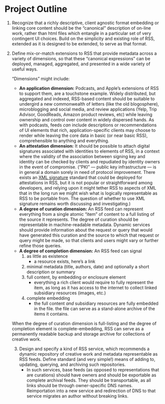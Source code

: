 # Project Outline

1. Recognize that a richly descriptive, client agnostic format
   embedding or linking core content should be the “canonical”
   description of on-line work, rather than html files which entangle
   in a particular set of very contingent UI choices. Build on the
   simplicity and existing role of RSS, extended as it is designed to
   be extended, to serve as that format.
2. Define mix-or-match extensions to RSS that provide metadata across
   a variety of dimensions, so that these “canonical expressions” can
   be deployed, managed, aggregated, and presented in a wide variety
   of useful ways.

   “Dimensions” might include:
   - **An application dimension:** Podcasts, and Apple’s extensions of
     RSS to support them, are a touchstone example. Widely
     distributed, but aggregated and indexed, RSS-based content should
     be suitable to undergird a new commonwealth of letters (like the
     old blogosphere), microblogging and social media, and review
     applications (Yelp, Trip Advisor, GoodReads, Amazon product
     reviews, etc) while leaving ownership and control over content in
     widely dispersed hands. As with podcasts, feeds *can* include
     descriptions or recommendations of UI elements that rich,
     application-specific clients may choose to render while leaving
     the core data in basic (or near basic RSS), comprehensible to
     anything and everything.
   - **An attestation dimension:** It should be possible to attach
     digital signatures associated with identities to elements of RSS,
     in a context where the validity of the association between
     signing key and identity can be checked by clients and repudiated
     by identity owners in the event of compromise. (“PKI” — public
     key infrastructure — is in general a domain sorely in need of
     protocol improvement. There exists an 
     [XML signature](https://en.wikipedia.org/wiki/XML_Signature) standard
     that could be deployed for attestations in RSS, but it is not
     popular or straightforward among developers, and relying upon it
     might tether RSS to aspects of XML that in the long run we might
     wish what is logically representable as RSS to be portable
     from. The question of whether to use XML signature remains worth
     discussing and investigating.)
   - **A degree of curation dimension:** An RSS feed can represent
     everything from a single atomic “item” of content to a full
     listing of the source it represents. The degree of curation
     should be representable in machine-readable metadata. Dynamic
     services should provide information about the request or query
     that would have generated this curation and the source to which
     that request or query might be made, so that clients and users
     might vary or further refine those queries.
   - **A degree of completion dimension:** An RSS feed can signal
      1. as little as existence
         - a resource exists, here’s a link
      1. minimal metadata (title, authors, date) and optionally a
         short description or summary
      2. full content, by embedding or enclosure element
         - everything a rich client would require to fully represent
           the item, as long as it has access to the internet to
           collect linked subsidiary resources (images, etc.)
      1. complete embedding
         - the full content *and* subsidiary resources are fully
           embedded in the file. the file can serve as a stand-alone
           archive of the items it contains.

   When the degree of curation dimension is full-listing and the degree
   of completion element is complete-embedding, RSS can serve as a
   permanently readable backup and storage archive for collections of
   creative work.

   3. Design and specify a kind of RSS service, which recommends a
      dynamic repository of creative work and metadata representable as
      RSS feeds. Define standard (and very simple!) means of adding to,
      updating, querying, and archiving such repositories.
      - In such services, base feeds (as opposed to representations that
        are curations) should have owners and should be exportable as
        complete archival feeds. They should be transportable, as all
        links should be through owner-specific DNS names. Reimportation
        into a new service and redirection of DNS to that service
        migrates an author without breaking links.


